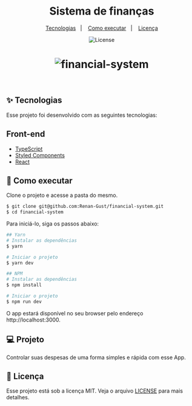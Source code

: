 <h1 align="center">Sistema de finanças</h1>

<p align="center">
  <a href="#-tecnologias">Tecnologias</a>&nbsp;&nbsp;&nbsp;|&nbsp;&nbsp;&nbsp;
  <a href="#-como-executar">Como executar</a>&nbsp;&nbsp;&nbsp;|&nbsp;&nbsp;&nbsp;
  <a href="#-licença">Licença</a>
</p>

<p align="center">
  <img alt="License" src="https://img.shields.io/static/v1?label=license&message=MIT&color=8257E5&labelColor=000000">
</p>

<h1 align="center">
    <img src="https://i.ibb.co/PWb3b85/financial-system.png" alt="financial-system" />
</h1>

<br>

## ✨ Tecnologias

Esse projeto foi desenvolvido com as seguintes tecnologias:

## Front-end
- [TypeScript](https://www.typescriptlang.org/)
- [Styled Components](https://styled-components.com/)
- [React](https://reactjs.org)

## 🚀 Como executar

Clone o projeto e acesse a pasta do mesmo.

```bash
$ git clone git@github.com:Renan-Gust/financial-system.git
$ cd financial-system
```

Para iniciá-lo, siga os passos abaixo:
```bash
## Yarn
# Instalar as dependências
$ yarn

# Iniciar o projeto
$ yarn dev

## NPM
# Instalar as dependências
$ npm install

# Iniciar o projeto
$ npm run dev
```
O app estará disponível no seu browser pelo endereço http://localhost:3000.

## 💻 Projeto

Controlar suas despesas de uma forma simples e rápida com esse App.

## 📄 Licença

Esse projeto está sob a licença MIT. Veja o arquivo [LICENSE](LICENSE) para mais detalhes.
